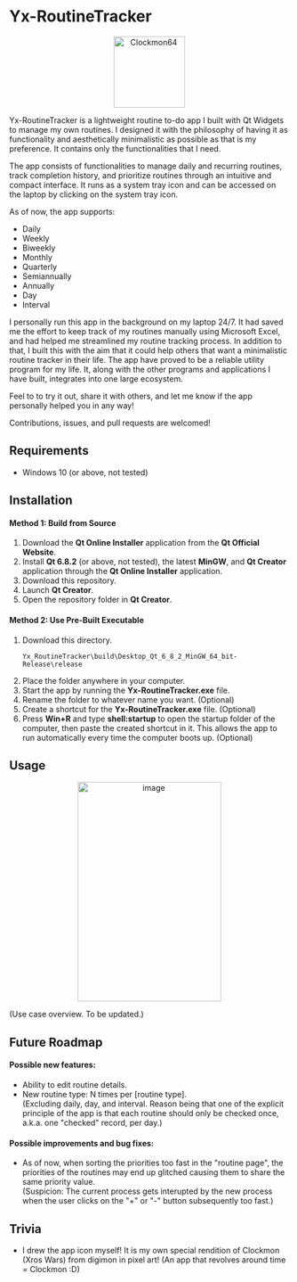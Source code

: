 # Yx-RoutineTracker
<p align="center">
   <img width="128" height="128" alt="Clockmon64" src="https://github.com/user-attachments/assets/d84e8254-5a41-4085-8cb9-5c6dcc1123c4" />
</p>

Yx-RoutineTracker is a lightweight routine to-do app I built with Qt Widgets to manage my own routines. 
I designed it with the philosophy of having it as functionality and aesthetically minimalistic as possible as that is my preference. 
It contains only the functionalities that I need. 

The app consists of functionalities to manage daily and recurring routines, track completion history, and prioritize routines through an intuitive and compact interface. 
It runs as a system tray icon and can be accessed on the laptop by clicking on the system tray icon. 

As of now, the app supports:
- Daily
- Weekly
- Biweekly
- Monthly
- Quarterly
- Semiannually
- Annually
- Day
- Interval

I personally run this app in the background on my laptop 24/7. 
It had saved me the effort to keep track of my routines manually using Microsoft Excel, and had helped me streamlined my routine tracking process.
In addition to that, I built this with the aim that it could help others that want a minimalistic routine tracker in their life. 
The app have proved to be a reliable utility program for my life. 
It, along with the other programs and applications I have built, integrates into one large ecosystem. 

Feel to to try it out, share it with others, and let me know if the app personally helped you in any way!

Contributions, issues, and pull requests are welcomed!

## Requirements
- Windows 10 (or above, not tested)

## Installation
#### Method 1: Build from Source
1. Download the **Qt Online Installer** application from the **Qt Official Website**.
2. Install **Qt 6.8.2** (or above, not tested), the latest **MinGW**, and **Qt Creator** application through the **Qt Online Installer** application.
3. Download this repository.
4. Launch **Qt Creator**.
5. Open the repository folder in **Qt Creator**.

#### Method 2: Use Pre-Built Executable
1. Download this directory.
   ```
   Yx_RoutineTracker\build\Desktop_Qt_6_8_2_MinGW_64_bit-Release\release
   ```
2. Place the folder anywhere in your computer.
3. Start the app by running the **Yx-RoutineTracker.exe** file.
4. Rename the folder to whatever name you want. (Optional) 
5. Create a shortcut for the **Yx-RoutineTracker.exe** file. (Optional)
6. Press **Win+R** and type **shell:startup** to open the startup folder of the computer, then paste the created shortcut in it. This allows the app to run automatically every time the computer boots up. (Optional)

## Usage
<p align="center">
   <img width="258" height="394" alt="image" src="https://github.com/user-attachments/assets/d23bec70-b895-4f23-89eb-b062584c3f73" />
</p>

(Use case overview. To be updated.)

## Future Roadmap
#### Possible new features:
- Ability to edit routine details.
- New routine type: N times per [routine type].  
  (Excluding daily, day, and interval.
  Reason being that one of the explicit principle of the app is that each routine should only be checked once, a.k.a. one "checked" record, per day.)

#### Possible improvements and bug fixes:
- As of now, when sorting the priorities too fast in the "routine page", the priorities of the routines may end up glitched causing them to share the same priority value.  
(Suspicion: The current process gets interupted by the new process when the user clicks on the "+" or "-" button subsequently too fast.)

## Trivia
- I drew the app icon myself! It is my own special rendition of Clockmon (Xros Wars) from digimon in pixel art! (An app that revolves around time = Clockmon :D)

